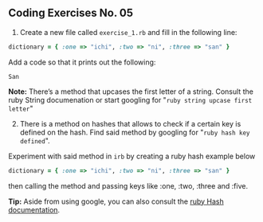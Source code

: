 ## Coding Exercises No. 05

1. Create a new file called ```exercise_1.rb``` and fill in the following line:

```ruby
dictionary = { :one => "ichi", :two => "ni", :three => "san" }
```

Add a code so that it prints out the following:

```
San
```
**Note:** There’s a method that upcases the first letter of a string. Consult the ruby String documenation or start googling for "```ruby string upcase first letter```"

2. There is a method on hashes that allows to check if a certain key is defined on the hash. Find said method by googling for "```ruby hash key defined```".

Experiment with said method in ```irb``` by creating a ruby hash example below 

```ruby
dictionary = { :one => "ichi", :two => "ni", :three => "san" }
```

then calling the method and passing keys like :one, :two, :three and :five.

**Tip:** Aside from using google, you can also consult the [ruby Hash documentation](https://ruby-doc.org/core-2.4.1/Hash.html).